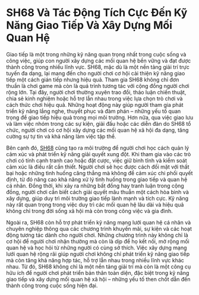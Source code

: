 # SH68 Và Tác Động Tích Cực Đến Kỹ Năng Giao Tiếp Và Xây Dựng Mối Quan Hệ

Giao tiếp là một trong những kỹ năng quan trọng nhất trong cuộc sống và công việc, giúp con người xây dựng các mối quan hệ bền vững và đạt được thành công trong nhiều lĩnh vực. SH68, mặc dù là một nền tảng giải trí trực tuyến đa dạng, lại mang đến cho người chơi cơ hội cải thiện kỹ năng giao tiếp một cách gián tiếp nhưng hiệu quả. Tham gia SH68 không chỉ đơn thuần là chơi game mà còn là quá trình tương tác với cộng đồng người chơi rộng lớn. Tại đây, người chơi thường xuyên trao đổi, thảo luận chiến thuật, chia sẻ kinh nghiệm hoặc hỗ trợ lẫn nhau trong việc lựa chọn trò chơi và cách thức chơi hiệu quả. Những hoạt động này giúp người tham gia phát triển kỹ năng lắng nghe, thuyết phục và đàm phán – những yếu tố quan trọng để giao tiếp hiệu quả trong mọi môi trường. Hơn nữa, qua việc giao lưu và làm việc nhóm trong các sự kiện, giải đấu hoặc các diễn đàn do SH68 tổ chức, người chơi có cơ hội xây dựng các mối quan hệ xã hội đa dạng, tăng cường sự tự tin và khả năng làm việc tập thể.

Bên cạnh đó, <a href="https://sh68.org">SH68</a>  cũng tạo ra môi trường để người chơi học cách quản lý cảm xúc và phát triển kỹ năng giải quyết xung đột. Khi tham gia vào các trò chơi có tính cạnh tranh cao hoặc đặt cược, việc giữ bình tĩnh và kiểm soát cảm xúc là điều rất cần thiết. Người chơi sẽ học được cách đối mặt với thất bại hoặc những tình huống căng thẳng mà không để cảm xúc chi phối quyết định, từ đó nâng cao khả năng xử lý tình huống trong giao tiếp và quan hệ cá nhân. Đồng thời, khi xảy ra những bất đồng hay tranh luận trong cộng đồng, người chơi cần biết cách giải quyết mâu thuẫn một cách hòa bình và xây dựng, giúp duy trì môi trường giao tiếp lành mạnh và tích cực. Kỹ năng này rất quan trọng trong việc duy trì các mối quan hệ lâu dài và hiệu quả không chỉ trong đời sống xã hội mà còn trong công việc và gia đình.

Ngoài ra, SH68 còn hỗ trợ phát triển kỹ năng mạng lưới quan hệ cá nhân và chuyên nghiệp thông qua các chương trình khuyến mãi, sự kiện và các hoạt động tương tác dành cho người chơi. Những chương trình này không chỉ là cơ hội để người chơi nhận thưởng mà còn là dịp để họ kết nối, mở rộng mối quan hệ và học hỏi từ những người có cùng sở thích. Việc xây dựng mạng lưới quan hệ rộng rãi giúp người chơi không chỉ phát triển kỹ năng giao tiếp mà còn tăng khả năng hợp tác, hỗ trợ lẫn nhau trong nhiều lĩnh vực khác nhau. Từ đó, SH68 không chỉ là một nền tảng giải trí mà còn là một công cụ hữu ích để người chơi phát triển bản thân toàn diện, đặc biệt trong kỹ năng giao tiếp và xây dựng mối quan hệ xã hội – những yếu tố then chốt dẫn đến thành công trong cuộc sống hiện đại.
